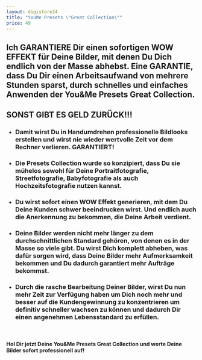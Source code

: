 ```yaml
---
layout: digistore24
title: "YouMe Presets \"Great Collection\""
price: 49
---
```

<h2>Ich GARANTIERE Dir einen sofortigen WOW EFFEKT f&#xFC;r Deine Bilder, mit denen Du Dich endlich von der Masse abhebst. Eine GARANTIE, dass Du Dir einen Arbeitsaufwand von mehrere Stunden sparst, durch schnelles und einfaches Anwenden der You&amp;Me Presets Great Collection.</h2>
<h2>SONST GIBT ES GELD ZUR&#xDC;CK!!!</h2>
<ul><li>
<h3>Damit wirst Du in Handumdrehen professionelle Bildlooks erstellen und wirst nie wieder wertvolle Zeit vor dem Rechner verlieren. GARANTIERT!&#xA0;</h3>
</li>
<li>
<h3>Die Presets Collection wurde so konzipiert, dass Du sie m&#xFC;helos sowohl f&#xFC;r Deine Portraitfotografie, Streetfotografie, Babyfotografie als auch Hochzeitsfotografie nutzen kannst.</h3>
</li>
<li>
<h3>Du wirst sofort einen WOW Effekt generieren, mit dem Du Deine Kunden schwer beeindrucken wirst. Und endlich auch die Anerkennung zu bekommen, die Deine Arbeit verdient.</h3>
</li>
<li>
<h3>Deine Bilder werden nicht mehr l&#xE4;nger zu dem durchschnittlichen Standard geh&#xF6;ren, von denen es in der Masse so viele gibt. Du wirst Dich komplett abheben, was daf&#xFC;r sorgen wird, dass Deine Bilder mehr Aufmerksamkeit bekommen und Du dadurch garantiert mehr Auftr&#xE4;ge bekommst.</h3>
</li>
</ul><ul><li>
<h3>Durch die rasche Bearbeitung Deiner Bilder, wirst Du nun mehr Zeit zur Verf&#xFC;gung haben um Dich noch mehr und besser auf die Kundengewinnung zu konzentrieren um definitiv schneller wachsen zu k&#xF6;nnen und dadurch Dir einen angenehmen Lebensstandard zu erf&#xFC;llen.</h3>
</li>
</ul><p>&#xA0;</p>
<h4>Hol Dir jetzt Deine You&amp;Me Presets Great Collection und werte Deine Bilder sofort professionell auf!</h4>